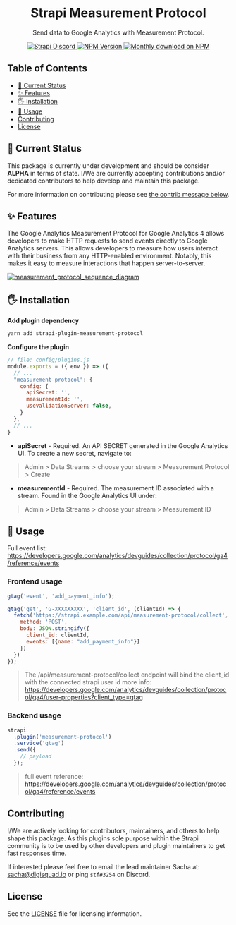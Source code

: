 <div align="center">
<h1>Strapi Measurement Protocol</h1>
	
<p style="margin-top: 0;">Send data to Google Analytics with Measurement Protocol.</p>
	
<p>
  <a href="https://discord.strapi.io">
    <img src="https://img.shields.io/discord/811989166782021633?color=blue&label=strapi-discord" alt="Strapi Discord">
  </a>
  <a href="https://www.npmjs.org/package/strapi-plugin-measurement-protocol">
    <img src="https://img.shields.io/npm/v/strapi-plugin-measurement-protocol/latest.svg" alt="NPM Version" />
  </a>
  <a href="https://www.npmjs.org/package/strapi-plugin-measurement-protocol">
    <img src="https://img.shields.io/npm/dm/strapi-plugin-measurement-protocol" alt="Monthly download on NPM" />
  </a>
</p>
</div>

## Table of Contents <!-- omit in toc -->

- [🚦 Current Status](#-current-status)
- [✨ Features](#-features)
- [🖐 Installation](#-installation)
- [🚚 Usage](#-usage)
- [Contributing](#contributing)
- [License](#license)

## 🚦 Current Status

This package is currently under development and should be consider **ALPHA** in terms of state. I/We are currently accepting contributions and/or dedicated contributors to help develop and maintain this package.

For more information on contributing please see [the contrib message below](#contributing).


## ✨ Features

The Google Analytics Measurement Protocol for Google Analytics 4 allows developers to make HTTP requests to send events directly to Google Analytics servers. This allows developers to measure how users interact with their business from any HTTP-enabled environment. Notably, this makes it easy to measure interactions that happen server-to-server.

[![measurement_protocol_sequence_diagram](https://developers.google.com/analytics/devguides/collection/protocol/ga4/img/mp_sequence_diagram.png)](https://developers.google.com/analytics/devguides/collection/protocol/ga4)


## 🖐 Installation


**Add plugin dependency**
```bash
yarn add strapi-plugin-measurement-protocol
```

**Configure the plugin**

```js
// file: config/plugins.js
module.exports = ({ env }) => ({
  // ...
  "measurement-protocol": {
    config: {
      apiSecret: '',
      measurementId: '',
      useValidationServer: false,
    }
  },
  // ...
}
```

- **apiSecret** - Required. An API SECRET generated in the Google Analytics UI. To create a new secret, navigate to:
> Admin > Data Streams > choose your stream > Measurement Protocol > Create
- **measurementId** - Required. The measurement ID associated with a stream. Found in the Google Analytics UI under:
> Admin > Data Streams > choose your stream > Measurement ID

## 🚚 Usage

Full event list: https://developers.google.com/analytics/devguides/collection/protocol/ga4/reference/events


### Frontend usage

```js
gtag('event', 'add_payment_info');

gtag('get', 'G-XXXXXXXXX', 'client_id', (clientId) => {
  fetch('https://strapi.example.com/api/measurement-protocol/collect', {
    method: 'POST',
    body: JSON.stringify({
      client_id: clientId, 
      events: [{name: "add_payment_info"}]
    })
  })
});
```

> The /api/measurement-protocol/collect endpoint will bind the client_id with the connected strapi user id
> more info: https://developers.google.com/analytics/devguides/collection/protocol/ga4/user-properties?client_type=gtag

### Backend usage

```js
strapi
  .plugin('measurement-protocol')
  .service('gtag')
  .send({
    // payload
  });
```

> full event reference: https://developers.google.com/analytics/devguides/collection/protocol/ga4/reference/events

## Contributing

I/We are actively looking for contributors, maintainers, and others to help shape this package. As this plugins sole purpose within the Strapi community is to be used by other developers and plugin maintainers to get fast responses time.

If interested please feel free to email the lead maintainer Sacha at: sacha@digisquad.io or ping `stf#3254` on Discord.

## License

See the [LICENSE](./LICENSE.md) file for licensing information.
